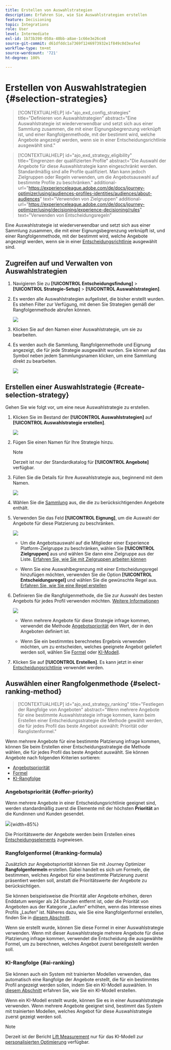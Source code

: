 ```yaml
---
title: Erstellen von Auswahlstrategien
description: Erfahren Sie, wie Sie Auswahlstrategien erstellen
feature: Decisioning
topic: Integrations
role: User
level: Intermediate
exl-id: 1b73b398-050a-40bb-a8ae-1c66e3e26ce8
source-git-commit: d61dfddc1a7369f1246973932e1f849c0d3eafed
workflow-type: tm+mt
source-wordcount: '721'
ht-degree: 100%

---
```


# Erstellen von Auswahlstrategien {#selection-strategies}

>[!CONTEXTUALHELP]
>id="ajo_exd_config_strategies"
>title="Definieren von Auswahlstrategien"
>abstract="Eine Auswahlstrategie ist wiederverwendbar und setzt sich aus einer Sammlung zusammen, die mit einer Eignungsbegrenzung verknüpft ist, und einer Rangfolgenmethode, mit der bestimmt wird, welche Angebote angezeigt werden, wenn sie in einer Entscheidungsrichtlinie ausgewählt sind."

<!--
>additional-url="https://experienceleague.adobe.com/en/docs/journey-optimizer/using/decisioning/experience-decisioning/decision-policies/create-decision" text="Create decision policies"-->

>[!CONTEXTUALHELP]
>id="ajo_exd_strategy_eligibility"
>title="Eingrenzen der qualifizierten Profile"
>abstract="Die Auswahl der Angebote für diese Auswahlstrategie kann eingeschränkt werden. Standardmäßig sind alle Profile qualifiziert. Man kann jedoch Zielgruppen oder Regeln verwenden, um die Angebotsauswahl auf bestimmte Profile zu beschränken."
>additional-url="https://experienceleague.adobe.com/de/docs/journey-optimizer/using/audiences-profiles-identities/audiences/about-audiences" text="Verwenden von Zielgruppen"
>additional-url="https://experienceleague.adobe.com/de/docs/journey-optimizer/using/decisioning/experience-decisioning/rules" text="Verwenden von Entscheidungsregeln"

Eine Auswahlstrategie ist wiederverwendbar und setzt sich aus einer Sammlung zusammen, die mit einer Eignungsbegrenzung verknüpft ist, und einer Rangfolgenmethode, mit der bestimmt wird, welche Angebote angezeigt werden, wenn sie in einer [Entscheidungsrichtlinie](create-decision.md) ausgewählt sind.

## Zugreifen auf und Verwalten von Auswahlstrategien

1. Navigieren Sie zu **[!UICONTROL Entscheidungsfindung]** > **[!UICONTROL Strategie-Setup]** > **[!UICONTROL Auswahlstrategien]**.

1. Es werden alle Auswahlstrategien aufgelistet, die bisher erstellt wurden. Es stehen Filter zur Verfügung, mit denen Sie Strategien gemäß der Rangfolgenmethode abrufen können.

   ![](assets/strategy-list-filters.png)

1. Klicken Sie auf den Namen einer Auswahlstrategie, um sie zu bearbeiten.

1. Es werden auch die Sammlung, Rangfolgenmethode und Eignung angezeigt, die für jede Strategie ausgewählt wurden. Sie können auf das Symbol neben jedem Sammlungsnamen klicken, um eine Sammlung direkt zu bearbeiten.

   ![](assets/strategy-list-edit-collection.png)

## Erstellen einer Auswahlstrategie {#create-selection-strategy}

Gehen Sie wie folgt vor, um eine neue Auswahlstrategie zu erstellen.

1. Klicken Sie im Bestand der **[!UICONTROL Auswahlstrategien]** auf **[!UICONTROL Auswahlstrategie erstellen]**.

   ![](assets/strategy-create-button.png)

1. Fügen Sie einen Namen für Ihre Strategie hinzu.

   >[!NOTE]
   >
   >Derzeit ist nur der Standardkatalog für **[!UICONTROL Angebote]** verfügbar.

1. Füllen Sie die Details für Ihre Auswahlstrategie aus, beginnend mit dem Namen.

   ![](assets/strategy-create-screen.png)

1. Wählen Sie die [Sammlung](collections.md) aus, die die zu berücksichtigenden Angebote enthält.

1. Verwenden Sie das Feld **[!UICONTROL Eignung]**, um die Auswahl der Angebote für diese Platzierung zu beschränken.

   ![](assets/strategy-create-eligibility.png)

   * Um die Angebotsauswahl auf die Mitglieder einer Experience Platform-Zielgruppe zu beschränken, wählen Sie **[!UICONTROL Zielgruppen]** aus und wählen Sie dann eine Zielgruppe aus der Liste. [Erfahren Sie, wie Sie mit Zielgruppen arbeiten können](../audience/about-audiences.md)

   * Wenn Sie eine Auswahlbegrenzung mit einer Entscheidungsregel hinzufügen möchten, verwenden Sie die Option **[!UICONTROL Entscheidungsregel]** und wählen Sie die gewünschte Regel aus. [Erfahren Sie, wie Sie eine Regel erstellen](rules.md)

1. Definieren Sie die Rangfolgenmethode, die Sie zur Auswahl des besten Angebots für jedes Profil verwenden möchten. [Weitere Informationen](#select-ranking-method)

   ![](assets/strategy-create-ranking.png)

   * Wenn mehrere Angebote für diese Strategie infrage kommen, verwendet die Methode [Angebotspriorität](#offer-priority) den Wert, der in den Angeboten definiert ist.

   * Wenn Sie ein bestimmtes berechnetes Ergebnis verwenden möchten, um zu entscheiden, welches geeignete Angebot geliefert werden soll, wählen Sie [Formel](#ranking-formula) oder [KI-Modell](#ai-ranking).

1. Klicken Sie auf **[!UICONTROL Erstellen]**. Es kann jetzt in einer [Entscheidungsrichtlinie](create-decision.md) verwendet werden.

## Auswählen einer Rangfolgenmethode {#select-ranking-method}

>[!CONTEXTUALHELP]
>id="ajo_exd_strategy_ranking"
>title="Festlegen der Rangfolge von Angeboten"
>abstract="Wenn mehrere Angebote für eine bestimmte Auswahlstrategie infrage kommen, kann beim Erstellen einer Entscheidungsstrategie die Methode gewählt werden, die für jedes Profil das beste Angebot auswählt: Priorität oder Ranglistenformel."

<!--
>additional-url="https://experienceleague.adobe.com/docs/journey-optimizer/using/decisioning/experience-decisioning/decision-policies/create-decision.html" text="Create decision policies"-->

Wenn mehrere Angebote für eine bestimmte Platzierung infrage kommen, können Sie beim Erstellen einer Entscheidungsstrategie die Methode wählen, die für jedes Profil das beste Angebot auswählt. Sie können Angebote nach folgenden Kriterien sortieren:

* [Angebotspriorität](#offer-priority)
* [Formel](#ranking-formula)
* [KI-Rangfolge](#ai-ranking)

### Angebotspriorität {#offer-priority}

Wenn mehrere Angebote in einer Entscheidungsrichtlinie geeignet sind, werden standardmäßig zuerst die Elemente mit der höchsten **Priorität** an die Kundinnen und Kunden gesendet.

![](assets/item-priority.png){width=85%}

Die Prioritätswerte der Angebote werden beim Erstellen eines [Entscheidungselements](items.md) zugewiesen.

### Rangfolgenformel {#ranking-formula}

Zusätzlich zur Angebotspriorität können Sie mit Journey Optimizer **Rangfolgenformeln** erstellen. Dabei handelt es sich um Formeln, die bestimmen, welches Angebot für eine bestimmte Platzierung zuerst präsentiert werden soll, anstatt die Prioritätswerte der Angebote zu berücksichtigen.

Sie können beispielsweise die Priorität aller Angebote erhöhen, deren Enddatum weniger als 24 Stunden entfernt ist, oder die Priorität von Angeboten aus der Kategorie „Laufen“ erhöhen, wenn das Interesse eines Profils „Laufen“ ist. Näheres dazu, wie Sie eine Rangfolgenformel erstellen, finden Sie in [diesem Abschnitt](ranking/ranking-formulas.md).

Wenn sie erstellt wurde, können Sie diese Formel in einer Auswahlstrategie verwenden. Wenn mit dieser Auswahlstrategie mehrere Angebote für diese Platzierung infrage kommen, verwendet die Entscheidung die ausgewählte Formel, um zu berechnen, welches Angebot zuerst bereitgestellt werden soll.

### KI-Rangfolge {#ai-ranking}

Sie können auch ein System mit trainierten Modellen verwenden, das automatisch eine Rangfolge der Angebote erstellt, die für ein bestimmtes Profil angezeigt werden sollen, indem Sie ein KI-Modell auswählen. In [diesem Abschnitt](ranking/create-ai-models.md) erfahren Sie, wie Sie ein KI-Modell erstellen.

Wenn ein KI-Modell erstellt wurde, können Sie es in einer Auswahlstrategie verwenden. Wenn mehrere Angebote geeignet sind, bestimmt das System mit trainierten Modellen, welches Angebot für diese Auswahlstrategie zuerst gezeigt werden soll.

>[!NOTE]
>
>Derzeit ist der Bericht [Lift Measurement](ranking/auto-optimization-model.md#lift) nur für das KI-Modell zur [personalisierten Optimierung](ranking/personalized-optimization-model.md) verfügbar.

